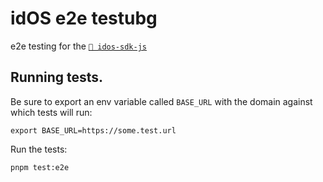 # idOS e2e testubg

e2e testing for the [`📁 idos-sdk-js`](./packages/idos-sdk-js/)

## Running tests.
Be sure to export an env variable called `BASE_URL` with the domain against which tests will run:
```
export BASE_URL=https://some.test.url
```
Run the tests:
```
pnpm test:e2e
```

